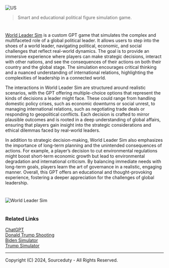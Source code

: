 ![US](https://github.com/user-attachments/assets/b703b54d-c388-444c-b2c2-8e509d619be5)

> Smart and educational political figure simulation game.

#

[World Leader Sim](https://chatgpt.com/g/g-K8fBu3NRe-world-leader-sim) is a custom GPT game that simulates the complex and multifaceted role of a global political leader. It allows users to step into the shoes of a world leader, navigating political, economic, and social challenges that reflect real-world dynamics. The goal is to provide an immersive experience where players can make strategic decisions, interact with other nations, and see the consequences of their actions on both their country and the global stage. The simulation encourages critical thinking and a nuanced understanding of international relations, highlighting the complexities of leadership in a connected world.

The interactions in World Leader Sim are structured around realistic scenarios, with the GPT offering multiple-choice options that represent the kinds of decisions a leader might face. These could range from handling domestic policy crises, such as economic downturns or social unrest, to managing international relations, such as negotiating trade deals or responding to geopolitical conflicts. Each decision is crafted to mirror plausible outcomes and is rooted in a deep understanding of global affairs, ensuring that players gain insight into the strategic considerations and ethical dilemmas faced by real-world leaders.

In addition to strategic decision-making, World Leader Sim also emphasizes the importance of long-term planning and the unintended consequences of actions. For example, a player’s decision to cut environmental regulations might boost short-term economic growth but lead to environmental degradation and international criticism. By balancing immediate needs with long-term goals, players learn the art of governance in a realistic, engaging manner. Overall, this GPT offers an educational and thought-provoking experience, fostering a deeper appreciation for the challenges of global leadership.

#

![World Leader Sim](https://github.com/user-attachments/assets/a6b63292-571e-44a6-adda-332b13bdccc3)

#
### Related Links

[ChatGPT](https://github.com/sourceduty/ChatGPT)
<br>
[Donald Trump Shooting](https://github.com/sourceduty/Donald_Trump_Shooting)
<br>
[Biden Simulator](https://github.com/sourceduty/Biden_Simulator)
<br>
[Trump Simulator](https://github.com/sourceduty/Trump_Simulator)

***
Copyright (C) 2024, Sourceduty - All Rights Reserved.
